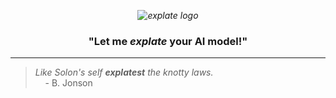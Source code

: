*<p align="center">
  <img src="https://git.science.uu.nl/m.j.robeer/explate/-/raw/main/img/explate.png" alt="explate logo">*
</p>

**<h3 align="center">
"Let me <i>explate</i> your AI model!"**
</h3>

---

> *Like Solon's self **explatest** the knotty laws.* <br>
> &nbsp;&nbsp;&nbsp;&nbsp;- B. Jonson
